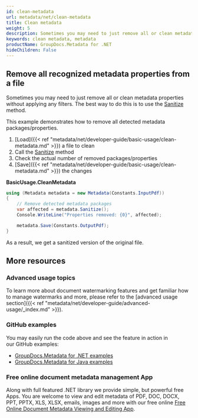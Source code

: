 ```yaml
---
id: clean-metadata
url: metadata/net/clean-metadata
title: Clean metadata
weight: 5
description: Sometimes you may need to just remove all or clean metadata properties without applying any filters. The best way to do this is to use the Sanitize method.
keywords: clean metadata, metadata
productName: GroupDocs.Metadata for .NET
hideChildren: False
---
```

## Remove all recognized metadata properties from a file

Sometimes you may need to just remove all or clean metadata properties without applying any filters. The best way to do this is to use the [Sanitize](https://apireference.groupdocs.com/net/metadata/groupdocs.metadata/metadata/methods/sanitize) method.

This example demonstrates how to remove all detected metadata packages/properties.

1.  [Load]({{< ref "metadata/net/developer-guide/basic-usage/clean-metadata.md" >}}) a file to clean
2.  Call the [Sanitize](https://apireference.groupdocs.com/net/metadata/groupdocs.metadata/metadata/methods/sanitize) method
3.  Check the actual number of removed packages/properties
4.  [Save]({{< ref "metadata/net/developer-guide/basic-usage/clean-metadata.md" >}}) the changes

**BasicUsage.CleanMetadata**

```csharp
using (Metadata metadata = new Metadata(Constants.InputPdf))
{
	// Remove detected metadata packages
	var affected = metadata.Sanitize();
	Console.WriteLine("Properties removed: {0}", affected);

	metadata.Save(Constants.OutputPdf);
}
```

As a result, we get a sanitized version of the original file.

## More resources
### Advanced usage topics
To learn more about document watermarking features and get familiar how to manage watermarks and more, please refer to the [advanced usage section]({{< ref "metadata/net/developer-guide/advanced-usage/_index.md" >}}).

### GitHub examples
You may easily run the code above and see the feature in action in our GitHub examples:
*   [GroupDocs.Metadata for .NET examples](https://github.com/groupdocs-metadata/GroupDocs.Metadata-for-.NET)    
*   [GroupDocs.Metadata for Java examples](https://github.com/groupdocs-metadata/GroupDocs.Metadata-for-Java)    

### Free online document metadata management App
Along with full featured .NET library we provide simple, but powerful free Apps.
You are welcome to view and edit metadata of PDF, DOC, DOCX, PPT, PPTX, XLS, XLSX, emails, images and more with our free online [Free Online Document Metadata Viewing and Editing App](https://products.groupdocs.app/metadata).
